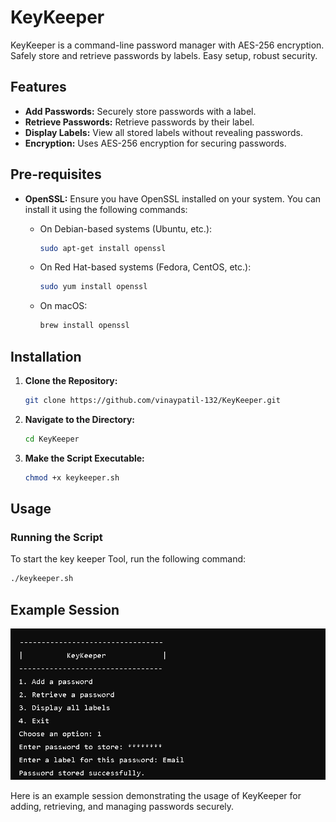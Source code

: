 # KeyKeeper
KeyKeeper is a command-line password manager with AES-256 encryption. Safely store and retrieve passwords by labels. Easy setup, robust security.

## Features

- **Add Passwords:** Securely store passwords with a label.
- **Retrieve Passwords:** Retrieve passwords by their label.
- **Display Labels:** View all stored labels without revealing passwords.
- **Encryption:** Uses AES-256 encryption for securing passwords.

## Pre-requisites

- **OpenSSL:** Ensure you have OpenSSL installed on your system. You can install it using the following commands:

  - On Debian-based systems (Ubuntu, etc.):
    ```bash
    sudo apt-get install openssl
    ```

  - On Red Hat-based systems (Fedora, CentOS, etc.):
    ```bash
    sudo yum install openssl
    ```

  - On macOS:
    ```bash
    brew install openssl
    ```

## Installation

1. **Clone the Repository:**

    ```bash
    git clone https://github.com/vinaypatil-132/KeyKeeper.git
    ```

2. **Navigate to the Directory:**

    ```bash
    cd KeyKeeper
    ```

3. **Make the Script Executable:**

    ```bash
    chmod +x keykeeper.sh
    ```

## Usage

### Running the Script

To start the key keeper Tool, run the following command:

```bash
./keykeeper.sh
```

## Example Session

![Example Session](./img/Example.png)

Here is an example session demonstrating the usage of KeyKeeper for adding, retrieving, and managing passwords securely.
